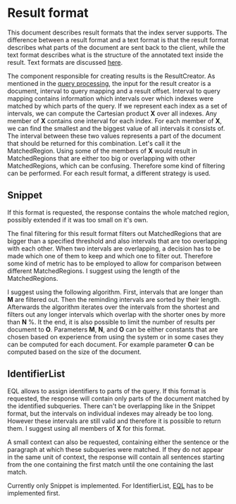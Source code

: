 # Result format
This document describes result formats that the index server supports. The difference between a result format and a text format is that the result format describes what parts of the document 
are sent back to the client, while the text format describes what is the structure of the annotated text inside the result. Text formats are discussed [here](text_format.md).

The component responsible for creating results is the ResultCreator. As mentioned in the [query processing](query_processing.md), the input for the result creator is a document, 
interval to query mapping and a result offset. Interval to query mapping contains information which intervals over which indexes were matched by which parts of the query. If we represent each index as a 
set of intervals, we can compute the Cartesian product **X** over all indexes. Any member of **X** contains one interval for each index. For each member of **X**, we can find the smallest and the biggest 
value of all intervals it consists of. The interval between these two values represents a part of the document that should be returned for this combination. Let's call it the MatchedRegion. 
Using some of the members of **X** would result in MatchedRegions that are either too big or overlapping with other MatchedRegions, which can be confusing. Therefore some kind of filtering
can be performed. For each result format, a different strategy is used.  

## Snippet
If this format is requested, the response contains the whole matched region, possibly extended if it was too small on it's own. 

The final filtering for this result format filters out MatchedRegions that are bigger than a specified threshold and also intervals that are too overlapping with each other. 
When two intervals are overlapping, a decision has to be made which one of them to keep and which one to filter out. Therefore some kind of metric has to be employed to allow for comparison between
different MatchedRegions. I suggest using the length of the MatchedRegions.

I suggest using the following algorithm. First, intervals that are longer than **M** are filtered out. Then the reminding intervals are sorted by their length. 
Afterwards the algorithm iterates over the intervals from the shortest and filters out any longer intervals which overlap with the shorter ones by more than **N** %. 
It the end, it is also possible to limit the number of results per document to **O**. Parameters **M**, **N**, and **O** can be either constants that are chosen based on experience from using the system
or in some cases they can be computed for each document. For example parameter **O** can be computed based on the size of the document.

## IdentifierList
EQL allows to assign identifiers to parts of the query. If this format is requested, the response will contain only parts of the document matched by the identified subqueries. There can't be overlapping like 
in the Snippet format, but the intervals on individual indexes may already be too long. However these intervals are still valid and therefore it is possible to return them. I suggest using all members of 
**X** for this format.

A small context can also be requested, containing  either the sentence or the paragraph at which these subqueries were matched. If they do not appear in the same unit of context, 
the response will contain all sentences starting from the one containing the first match until the one containing the last match.  

Currently only Snippet is implemented. For IdentifierList, [EQL](./eql_spec.md) has to be implemented first.
